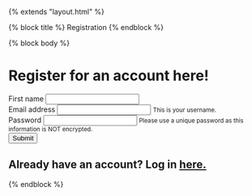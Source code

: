 
{% extends "layout.html" %}

{% block title %}
Registration
{% endblock %}

{% block body %}
<h1>Register for an account here!</h1>

<form action="{{ url_for('register') }}" method="post">
    <div class="form-group">
        <label for="first_name">First name</label>
        <input type="text" class="form-control" name="first_name">
      </div>
    <div class="form-group">
      <label for="username">Email address</label>
      <input type="email" class="form-control" name="username" aria-describedby="usernameTag">
      <small id="usernameTag" class="form-text text-muted">This is your username.</small>
    </div>
    <div class="form-group">
      <label for="password">Password</label>
      <input type="password" class="form-control" name="password">
      <small id="usernameTag" class="form-text text-muted">Please use a unique password as this information is NOT encrypted.</small>
    </div>
    <button type="submit" class="btn btn-primary search">Submit</button>
</form>

<h2>Already have an account? Log in <a href="{{ url_for('login') }}">here.</a></h2>

{% endblock %}
